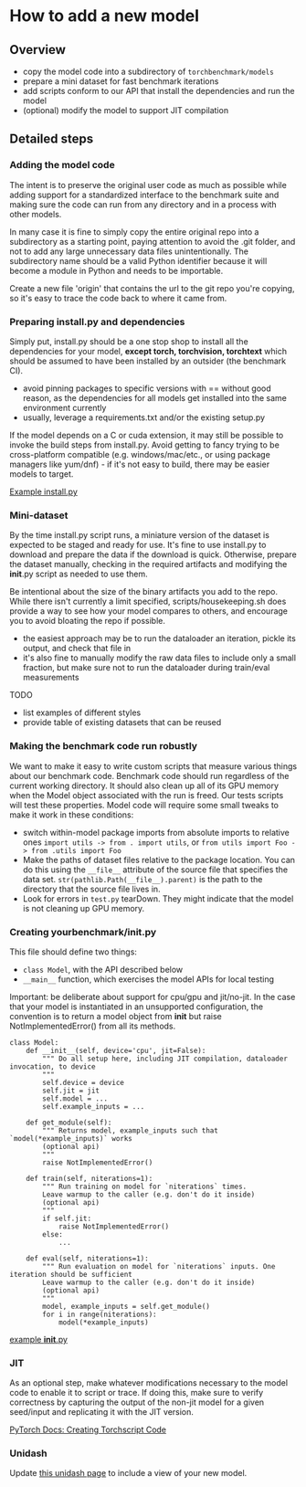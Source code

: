 # How to add a new model

## Overview
- copy the model code into a subdirectory of `torchbenchmark/models`
- prepare a mini dataset for fast benchmark iterations
- add scripts conform to our API that install the dependencies and run the model
- (optional) modify the model to support JIT compilation

## Detailed steps

### Adding the model code
The intent is to preserve the original user code as much as possible while 
adding support for a standardized interface to the benchmark suite and making sure
the code can run from any directory and in a process with other models.

In many case it is fine to simply copy the entire original repo into a subdirectory
as a starting point, paying attention to avoid the .git folder, and not to add any 
large unnecessary data files unintentionally.  The subdirectory name should be a valid
Python identifier because it will become a module in Python and needs to be importable.

Create a new file 'origin' that contains the url to the git repo you're copying, 
so it's easy to trace the code back to where it came from.

### Preparing install.py and dependencies
Simply put, install.py should be a one stop shop to install all the dependencies
for your model, __except torch, torchvision, torchtext__ which should be assumed to 
have been installed by an outsider (the benchmark CI).

- avoid pinning packages to specific versions with == without good reason, as the
dependencies for all models get installed into the same environment currently
- usually, leverage a requirements.txt and/or the existing setup.py

If the model depends on a C or cuda extension, it may still be possible to invoke
the build steps from install.py.  Avoid getting to fancy trying to be cross-platform
compatible (e.g. windows/mac/etc., or using package managers like yum/dnf) - if it's
not easy to build, there may be easier models to target.

[Example install.py](attention-is-all-you-need-pytorch/install.py)

### Mini-dataset
By the time install.py script runs, a miniature version of the dataset is expected to be 
staged and ready for use.  It's fine to use install.py to download and prepare the data
if the download is quick.  Otherwise, prepare the dataset manually, checking in the required
artifacts and modifying the __init__.py script as needed to use them.

Be intentional about the size of the binary artifacts you add to the repo.  While there isn't currently
a limit specified, scripts/housekeeping.sh does provide a way to see how your model compares to others,
and encourage you to avoid bloating the repo if possible.

- the easiest approach may be to run the dataloader an iteration, pickle its output, and check
that file in
- it's also fine to manually modify the raw data files to include only a small fraction, but make sure not to run the dataloader during train/eval measurements

TODO
- list examples of different styles
- provide table of existing datasets that can be reused 

### Making the benchmark code run robustly

We want to make it easy to write custom scripts that measure various things about our benchmark code.
Benchmark code should run regardless of the current working directory. It should also clean up all of its
GPU memory when the Model object associated with the run is freed. Our tests scripts will test these properties.
Model code will require some small tweaks to make it work in these conditions:

- switch within-model package imports from absolute imports to relative ones `import utils -> from . import utils`, or
  `from utils import Foo -> from .utils import Foo`
- Make the paths of dataset files relative to the package location. You can do this using the `__file__` attribute of
  the source file that specifies the data set. `str(pathlib.Path(__file__).parent)` is the path to the directory that the source
  file lives in.
- Look for errors in `test.py` tearDown. They might indicate that the model is not cleaning up GPU memory.

### Creating yourbenchmark/__init__.py
This file should define two things:
- `class Model`, with the API described below
- `__main__` function, which exercises the model APIs for local testing

Important: be deliberate about support for cpu/gpu and jit/no-jit.  In the case that
your model is instantiated in an unsupported configuration, the convention is to return
a model object from __init__ but raise NotImplementedError() from all its methods.

    class Model:
        def __init__(self, device='cpu', jit=False):
            """ Do all setup here, including JIT compilation, dataloader invocation, to device
            """
            self.device = device
            self.jit = jit
            self.model = ...
            self.example_inputs = ...

        def get_module(self):
            """ Returns model, example_inputs such that `model(*example_inputs)` works
            (optional api)
            """
            raise NotImplementedError()

        def train(self, niterations=1):
            """ Run training on model for `niterations` times.
            Leave warmup to the caller (e.g. don't do it inside)
            (optional api)
            """
            if self.jit:
                raise NotImplementedError()
            else:
                ...

        def eval(self, niterations=1):
            """ Run evaluation on model for `niterations` inputs. One iteration should be sufficient
            Leave warmup to the caller (e.g. don't do it inside)
            (optional api)
            """
            model, example_inputs = self.get_module()
            for i in range(niterations):
                model(*example_inputs)

[example __init__.py](attention-is-all-you-need-pytorch/__init__.py)

### JIT
As an optional step, make whatever modifications necessary to the model code to enable it to script or trace.  If doing this,
make sure to verify correctness by capturing the output of the non-jit model for a given seed/input and replicating it with the JIT
version.

[PyTorch Docs: Creating Torchscript Code](https://pytorch.org/docs/1.1.0/jit.html#creating-torchscript-code)

### Unidash
Update [this unidash page](https://www.internalfb.com/intern/unidash/dashboard/pytorch_benchmarks/hub_detail/) to include a view of your new model. 

